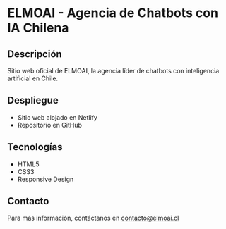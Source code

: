 # ELMOAI - Agencia de Chatbots con IA Chilena

## Descripción
Sitio web oficial de ELMOAI, la agencia líder de chatbots con inteligencia artificial en Chile.

## Despliegue
- Sitio web alojado en Netlify
- Repositorio en GitHub

## Tecnologías
- HTML5
- CSS3
- Responsive Design

## Contacto
Para más información, contáctanos en contacto@elmoai.cl
